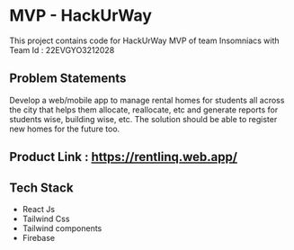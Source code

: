 # MVP - HackUrWay

This project contains code for HackUrWay MVP of team Insomniacs with Team Id : 22EVGYO3212028

## Problem Statements

Develop a web/mobile app to manage rental homes for students all across the city that helps them allocate, reallocate, etc and generate reports for students wise, building wise, etc. The solution should be able to register new homes for the future too.

## Product Link : https://rentlinq.web.app/


## Tech Stack

- React Js
- Tailwind Css
- Tailwind components
- Firebase